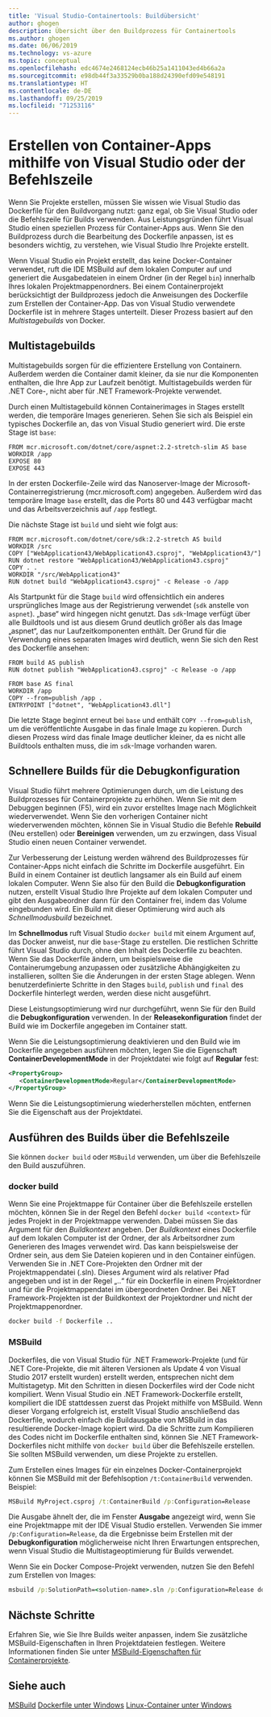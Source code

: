 ```yaml
---
title: 'Visual Studio-Containertools: Buildübersicht'
author: ghogen
description: Übersicht über den Buildprozess für Containertools
ms.author: ghogen
ms.date: 06/06/2019
ms.technology: vs-azure
ms.topic: conceptual
ms.openlocfilehash: edc4674e2468124ecb46b25a1411043ed4b66a2a
ms.sourcegitcommit: e98db44f3a33529b0ba188d24390efd09e548191
ms.translationtype: HT
ms.contentlocale: de-DE
ms.lasthandoff: 09/25/2019
ms.locfileid: "71253116"
---
```

# <a name="building-containerized-apps-using-visual-studio-or-the-command-line"></a>Erstellen von Container-Apps mithilfe von Visual Studio oder der Befehlszeile

Wenn Sie Projekte erstellen, müssen Sie wissen wie Visual Studio das Dockerfile für den Buildvorgang nutzt: ganz egal, ob Sie Visual Studio oder die Befehlszeile für Builds verwenden.  Aus Leistungsgründen führt Visual Studio einen speziellen Prozess für Container-Apps aus. Wenn Sie den Buildprozess durch die Bearbeitung des Dockerfile anpassen, ist es besonders wichtig, zu verstehen, wie Visual Studio Ihre Projekte erstellt.

Wenn Visual Studio ein Projekt erstellt, das keine Docker-Container verwendet, ruft die IDE MSBuild auf dem lokalen Computer auf und generiert die Ausgabedateien in einem Ordner (in der Regel `bin`) innerhalb Ihres lokalen Projektmappenordners. Bei einem Containerprojekt berücksichtigt der Buildprozess jedoch die Anweisungen des Dockerfile zum Erstellen der Container-App. Das von Visual Studio verwendete Dockerfile ist in mehrere Stages unterteilt. Dieser Prozess basiert auf den *Multistagebuilds* von Docker.

## <a name="multistage-build"></a>Multistagebuilds

Multistagebuilds sorgen für die effizientere Erstellung von Containern. Außerdem werden die Container damit kleiner, da sie nur die Komponenten enthalten, die Ihre App zur Laufzeit benötigt. Multistagebuilds werden für .NET Core-, nicht aber für .NET Framework-Projekte verwendet.

Durch einen Multistagebuild können Containerimages in Stages erstellt werden, die temporäre Images generieren. Sehen Sie sich als Beispiel ein typisches Dockerfile an, das von Visual Studio generiert wird. Die erste Stage ist `base`:

```
FROM mcr.microsoft.com/dotnet/core/aspnet:2.2-stretch-slim AS base
WORKDIR /app
EXPOSE 80
EXPOSE 443
```

In der ersten Dockerfile-Zeile wird das Nanoserver-Image der Microsoft-Containerregistrierung (mcr.microsoft.com) angegeben. Außerdem wird das temporäre Image `base` erstellt, das die Ports 80 und 443 verfügbar macht und das Arbeitsverzeichnis auf `/app` festlegt.

Die nächste Stage ist `build` und sieht wie folgt aus:

```
FROM mcr.microsoft.com/dotnet/core/sdk:2.2-stretch AS build
WORKDIR /src
COPY ["WebApplication43/WebApplication43.csproj", "WebApplication43/"]
RUN dotnet restore "WebApplication43/WebApplication43.csproj"
COPY . .
WORKDIR "/src/WebApplication43"
RUN dotnet build "WebApplication43.csproj" -c Release -o /app
```

Als Startpunkt für die Stage `build` wird offensichtlich ein anderes ursprüngliches Image aus der Registrierung verwendet (`sdk` anstelle von `aspnet`). „base“ wird hingegen nicht genutzt.  Das `sdk`-Image verfügt über alle Buildtools und ist aus diesem Grund deutlich größer als das Image „aspnet“, das nur Laufzeitkomponenten enthält. Der Grund für die Verwendung eines separaten Images wird deutlich, wenn Sie sich den Rest des Dockerfile ansehen:

```
FROM build AS publish
RUN dotnet publish "WebApplication43.csproj" -c Release -o /app

FROM base AS final
WORKDIR /app
COPY --from=publish /app .
ENTRYPOINT ["dotnet", "WebApplication43.dll"]
```

Die letzte Stage beginnt erneut bei `base` und enthält `COPY --from=publish`, um die veröffentlichte Ausgabe in das finale Image zu kopieren. Durch diesen Prozess wird das finale Image deutlicher kleiner, da es nicht alle Buildtools enthalten muss, die im `sdk`-Image vorhanden waren.

## <a name="faster-builds-for-the-debug-configuration"></a>Schnellere Builds für die Debugkonfiguration

Visual Studio führt mehrere Optimierungen durch, um die Leistung des Buildprozesses für Containerprojekte zu erhöhen. Wenn Sie mit dem Debuggen beginnen (F5), wird ein zuvor erstelltes Image nach Möglichkeit wiederverwendet. Wenn Sie den vorherigen Container nicht wiederverwenden möchten, können Sie in Visual Studio die Befehle **Rebuild** (Neu erstellen) oder **Bereinigen** verwenden, um zu erzwingen, dass Visual Studio einen neuen Container verwendet.

Zur Verbesserung der Leistung werden während des Buildprozesses für Container-Apps nicht einfach die Schritte im Dockerfile ausgeführt. Ein Build in einem Container ist deutlich langsamer als ein Build auf einem lokalen Computer.  Wenn Sie also für den Build die **Debugkonfiguration** nutzen, erstellt Visual Studio Ihre Projekte auf dem lokalen Computer und gibt den Ausgabeordner dann für den Container frei, indem das Volume eingebunden wird. Ein Build mit dieser Optimierung wird auch als *Schnellmodusbuild* bezeichnet.

Im **Schnellmodus** ruft Visual Studio `docker build` mit einem Argument auf, das Docker anweist, nur die `base`-Stage zu erstellen.  Die restlichen Schritte führt Visual Studio durch, ohne den Inhalt des Dockerfile zu beachten. Wenn Sie das Dockerfile ändern, um beispielsweise die Containerumgebung anzupassen oder zusätzliche Abhängigkeiten zu installieren, sollten Sie die Änderungen in der ersten Stage ablegen.  Wenn benutzerdefinierte Schritte in den Stages `build`, `publish` und `final` des Dockerfile hinterlegt werden, werden diese nicht ausgeführt.

Diese Leistungsoptimierung wird nur durchgeführt, wenn Sie für den Build die **Debugkonfiguration** verwenden. In der **Releasekonfiguration** findet der Build wie im Dockerfile angegeben im Container statt.

Wenn Sie die Leistungsoptimierung deaktivieren und den Build wie im Dockerfile angegeben ausführen möchten, legen Sie die Eigenschaft **ContainerDevelopmentMode** in der Projektdatei wie folgt auf **Regular** fest:

```xml
<PropertyGroup>
   <ContainerDevelopmentMode>Regular</ContainerDevelopmentMode>
</PropertyGroup>
```

Wenn Sie die Leistungsoptimierung wiederherstellen möchten, entfernen Sie die Eigenschaft aus der Projektdatei.

## <a name="building-from-the-command-line"></a>Ausführen des Builds über die Befehlszeile

Sie können `docker build` oder `MSBuild` verwenden, um über die Befehlszeile den Build auszuführen.

### <a name="docker-build"></a>docker build

Wenn Sie eine Projektmappe für Container über die Befehlszeile erstellen möchten, können Sie in der Regel den Befehl `docker build <context>` für jedes Projekt in der Projektmappe verwenden. Dabei müssen Sie das Argument für den *Buildkontext* angeben. Der *Buildkontext* eines Dockerfile auf dem lokalen Computer ist der Ordner, der als Arbeitsordner zum Generieren des Images verwendet wird. Das kann beispielsweise der Ordner sein, aus dem Sie Dateien kopieren und in den Container einfügen.  Verwenden Sie in .NET Core-Projekten den Ordner mit der Projektmappendatei (.sln).  Dieses Argument wird als relativer Pfad angegeben und ist in der Regel „..“ für ein Dockerfile in einem Projektordner und für die Projektmappendatei im übergeordneten Ordner.  Bei .NET Framework-Projekten ist der Buildkontext der Projektordner und nicht der Projektmappenordner.

```cmd
docker build -f Dockerfile ..
```

### <a name="msbuild"></a>MSBuild

Dockerfiles, die von Visual Studio für .NET Framework-Projekte (und für .NET Core-Projekte, die mit älteren Versionen als Update 4 von Visual Studio 2017 erstellt wurden) erstellt werden, entsprechen nicht dem Multistagetyp.  Mit den Schritten in diesen Dockerfiles wird der Code nicht kompiliert.  Wenn Visual Studio ein .NET Framework-Dockerfile erstellt, kompiliert die IDE stattdessen zuerst das Projekt mithilfe von MSBuild.  Wenn dieser Vorgang erfolgreich ist, erstellt Visual Studio anschließend das Dockerfile, wodurch einfach die Buildausgabe von MSBuild in das resultierende Docker-Image kopiert wird.  Da die Schritte zum Kompilieren des Codes nicht im Dockerfile enthalten sind, können Sie .NET Framework-Dockerfiles nicht mithilfe von `docker build` über die Befehlszeile erstellen. Sie sollten MSBuild verwenden, um diese Projekte zu erstellen.

Zum Erstellen eines Images für ein einzelnes Docker-Containerprojekt können Sie MSBuild mit der Befehlsoption `/t:ContainerBuild` verwenden. Beispiel:

```cmd
MSBuild MyProject.csproj /t:ContainerBuild /p:Configuration=Release
```

Die Ausgabe ähnelt der, die im Fenster **Ausgabe** angezeigt wird, wenn Sie eine Projektmappe mit der IDE Visual Studio erstellen. Verwenden Sie immer `/p:Configuration=Release`, da die Ergebnisse beim Erstellen mit der **Debugkonfiguration** möglicherweise nicht Ihren Erwartungen entsprechen, wenn Visual Studio die Multistageoptimierung für Builds verwendet.

Wenn Sie ein Docker Compose-Projekt verwenden, nutzen Sie den Befehl zum Erstellen von Images:

```cmd
msbuild /p:SolutionPath=<solution-name>.sln /p:Configuration=Release docker-compose.dcproj
```

## <a name="next-steps"></a>Nächste Schritte

Erfahren Sie, wie Sie Ihre Builds weiter anpassen, indem Sie zusätzliche MSBuild-Eigenschaften in Ihren Projektdateien festlegen. Weitere Informationen finden Sie unter [MSBuild-Eigenschaften für Containerprojekte](container-msbuild-properties.md).

## <a name="see-also"></a>Siehe auch

[MSBuild](../msbuild/msbuild.md)
[Dockerfile unter Windows](/virtualization/windowscontainers/manage-docker/manage-windows-dockerfile)
[Linux-Container unter Windows](/virtualization/windowscontainers/deploy-containers/linux-containers)

